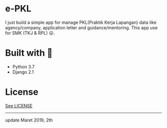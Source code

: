 # e-PKL
I just build a simple app for manage PKL(Praktik Kerja Lapangan) data like agency/company, application letter and guidance/mentoring. This app use for SMK (TKJ & RPL) 😛.

# Built with 💜
* Python 3.7
* Django 2.1

# License
[See LICENSE](https://github.com/HilmiZul/epkl3/blob/master/LICENSE)

---
update Maret 2019, 2th

